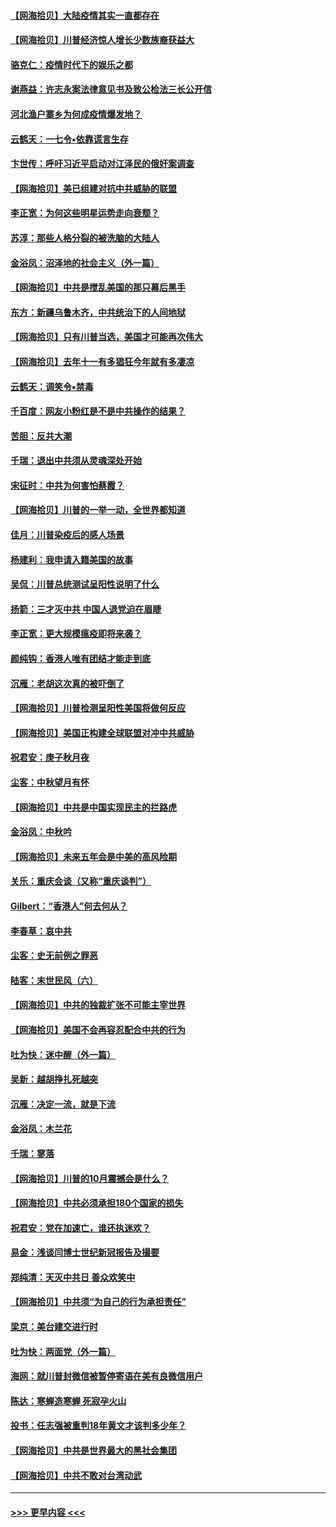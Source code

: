 #### [【网海拾贝】大陆疫情其实一直都存在](../pages/nsc993/n12473948.md?t=10150202) 
#### [【网海拾贝】川普经济惊人增长少数族裔获益大](../pages/nsc993/n12471565.md?t=10150202) 
#### [骆克仁：疫情时代下的娱乐之都](../pages/nsc993/n12471312.md?t=10150202) 
#### [谢燕益：许志永案法律意见书及致公检法三长公开信](../pages/nsc993/n12470870.md?t=10150202) 
#### [河北渔户寨乡为何成疫情爆发地？](../pages/nsc993/n12464936.md?t=10150202) 
#### [云鹤天：一七令▪依靠谎言生存](../pages/nsc993/n12470034.md?t=10150202) 
#### [卞世传：呼吁习近平启动对江泽民的俄奸案调查](../pages/nsc993/n12469722.md?t=10150202) 
#### [【网海拾贝】美已组建对抗中共威胁的联盟](../pages/nsc993/n12469018.md?t=10150202) 
#### [李正宽：为何这些明星运势走向衰颓？](../pages/nsc993/n12468730.md?t=10150202) 
#### [苏淳：那些人格分裂的被洗脑的大陆人](../pages/nsc993/n12467858.md?t=10150202) 
#### [金浴凤：沼泽地的社会主义（外一篇）](../pages/nsc993/n12467792.md?t=10150202) 
#### [【网海拾贝】中共是搅乱美国的那只幕后黑手](../pages/nsc993/n12467700.md?t=10150202) 
#### [东方：新疆乌鲁木齐，中共统治下的人间地狱](../pages/nsc993/n12466075.md?t=10150202) 
#### [【网海拾贝】只有川普当选，美国才可能再次伟大](../pages/nsc993/n12466013.md?t=10150202) 
#### [【网海拾贝】去年十一有多猖狂今年就有多凄凉](../pages/nsc993/n12463649.md?t=10150202) 
#### [云鹤天：调笑令▪禁毒](../pages/nsc993/n12462975.md?t=10150202) 
#### [千百度：网友小粉红是不是中共操作的结果？](../pages/nsc993/n12461025.md?t=10150202) 
#### [苦胆：反共大潮](../pages/nsc993/n12459469.md?t=10150202) 
#### [千瑞：退出中共须从灵魂深处开始](../pages/nsc993/n12459437.md?t=10150202) 
#### [宋征时：中共为何害怕蔡霞？](../pages/nsc993/n12459097.md?t=10150202) 
#### [【网海拾贝】川普的一举一动，全世界都知道](../pages/nsc993/n12458825.md?t=10150202) 
#### [佳月：川普染疫后的感人场景](../pages/nsc993/n12456994.md?t=10150202) 
#### [杨建利：我申请入籍美国的故事](../pages/nsc993/n12455635.md?t=10150202) 
#### [吴侃：川普总统测试呈阳性说明了什么](../pages/nsc993/n12451869.md?t=10150202) 
#### [扬箭：三才灭中共 中国人退党迫在眉睫](../pages/nsc993/n12451842.md?t=10150202) 
#### [李正宽：更大规模瘟疫即将来袭？](../pages/nsc993/n12451455.md?t=10150202) 
#### [颜纯钩：香港人唯有团结才能走到底](../pages/nsc993/n12450870.md?t=10150202) 
#### [沉雁：老胡这次真的被吓倒了](../pages/nsc993/n12449796.md?t=10150202) 
#### [【网海拾贝】川普检测呈阳性美国将做何反应](../pages/nsc993/n12449042.md?t=10150202) 
#### [【网海拾贝】美国正构建全球联盟对冲中共威胁](../pages/nsc993/n12446580.md?t=10150202) 
#### [祝君安：庚子秋月夜](../pages/nsc993/n12445870.md?t=10150202) 
#### [尘客：中秋望月有怀](../pages/nsc993/n12444632.md?t=10150202) 
#### [【网海拾贝】中共是中国实现民主的拦路虎](../pages/nsc993/n12443573.md?t=10150202) 
#### [金浴凤：中秋吟](../pages/nsc993/n12441773.md?t=10150202) 
#### [【网海拾贝】未来五年会是中美的高风险期](../pages/nsc993/n12440760.md?t=10150202) 
#### [关乐：重庆会谈（又称“重庆谈判”）](../pages/nsc993/n12437525.md?t=10150202) 
#### [Gilbert：“香港人”何去何从？](../pages/nsc993/n12435894.md?t=10150202) 
#### [李春草：哀中共](../pages/nsc993/n12435874.md?t=10150202) 
#### [尘客：史无前例之罪恶](../pages/nsc993/n12435762.md?t=10150202) 
#### [陆客：末世民风（六）](../pages/nsc993/n12435354.md?t=10150202) 
#### [【网海拾贝】中共的独裁扩张不可能主宰世界](../pages/nsc993/n12435151.md?t=10150202) 
#### [【网海拾贝】美国不会再容忍配合中共的行为](../pages/nsc993/n12433808.md?t=10150202) 
#### [吐为快：迷中醒（外一篇）](../pages/nsc993/n12433585.md?t=10150202) 
#### [吴新：越胡挣扎死越突](../pages/nsc993/n12433562.md?t=10150202) 
#### [沉雁：决定一流，就是下流](../pages/nsc993/n12432128.md?t=10150202) 
#### [金浴凤：木兰花](../pages/nsc993/n12432124.md?t=10150202) 
#### [千瑞：寥落](../pages/nsc993/n12432071.md?t=10150202) 
#### [【网海拾贝】川普的10月震撼会是什么？](../pages/nsc993/n12431624.md?t=10150202) 
#### [【网海拾贝】中共必须承担180个国家的损失](../pages/nsc993/n12428893.md?t=10150202) 
#### [祝君安：党在加速亡，谁还执迷欢？](../pages/nsc993/n12428652.md?t=10150202) 
#### [易金：浅谈闫博士世纪新冠报告及撮要](../pages/nsc993/n12426822.md?t=10150202) 
#### [郑纯清：天灭中共日 善众欢笑中](../pages/nsc993/n12426784.md?t=10150202) 
#### [【网海拾贝】中共须“为自己的行为承担责任”](../pages/nsc993/n12426067.md?t=10150202) 
#### [梁京：美台建交进行时](../pages/nsc993/n12424066.md?t=10150202) 
#### [吐为快：两面党（外一篇）](../pages/nsc993/n12424043.md?t=10150202) 
#### [海网：就川普封微信被暂停寄语在美有良微信用户](../pages/nsc993/n12424021.md?t=10150202) 
#### [陈达：寒蝉造寒蝉 死寂孕火山](../pages/nsc993/n12423958.md?t=10150202) 
#### [投书：任志强被重判18年黄文才该判多少年？](../pages/nsc993/n12423672.md?t=10150202) 
#### [【网海拾贝】中共是世界最大的黑社会集团](../pages/nsc993/n12423543.md?t=10150202) 
#### [【网海拾贝】中共不敢对台湾动武](../pages/nsc993/n12421418.md?t=10150202) 

----
#### [ >>> 更早内容 <<< ](../indexes/nsc993-earlier.md)
